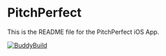 # PitchPerfect

This is the README file for the PitchPerfect iOS App.

[![BuddyBuild](https://dashboard.buddybuild.com/api/statusImage?appID=5745eeeba46492010063a08d&branch=master&build=latest)](https://dashboard.buddybuild.com/apps/5745eeeba46492010063a08d/build/latest)
